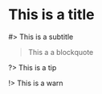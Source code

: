 # This is a title

#> This is a subtitle

> This a a blockquote

?> This is a tip

!> This is a warn
